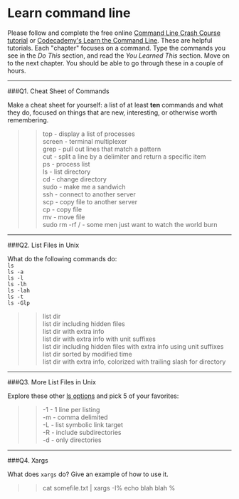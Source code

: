 # Learn command line

Please follow and complete the free online [Command Line Crash Course
tutorial](https://web.archive.org/web/20160708171659/http://cli.learncodethehardway.org/book/) or [Codecademy's Learn the Command Line](https://www.codecademy.com/learn/learn-the-command-line). These are helpful tutorials. Each "chapter" focuses on a command. Type the commands you see in the _Do This_ section, and read the _You Learned This_ section. Move on to the next chapter. You should be able to go through these in a couple of hours.

---

###Q1.  Cheat Sheet of Commands  

Make a cheat sheet for yourself: a list of at least **ten** commands and what they do, focused on things that are new, interesting, or otherwise worth remembering.

>>top - display a list of processes  
>>screen - terminal multiplexer  
>>grep - pull out lines that match a pattern  
>>cut - split a line by a delimiter and return a specific item  
>>ps - process list  
>>ls - list directory  
>>cd - change directory  
>>sudo - make me a sandwich  
>>ssh - connect to another server  
>>scp - copy file to another server  
>>cp - copy file  
>>mv - move file  
>>sudo rm -rf / - some men just want to watch the world burn  

---

###Q2.  List Files in Unix   

What do the following commands do:  
`ls`  
`ls -a`  
`ls -l`  
`ls -lh`  
`ls -lah`  
`ls -t`  
`ls -Glp`  

>>list dir  
>>list dir including hidden files  
>>list dir with extra info  
>>list dir with extra info with unit suffixes  
>>list dir including hidden files with extra info using unit suffixes  
>>list dir sorted by modified time  
>>list dir with extra info, colorized with trailing slash for directory  

---

###Q3.  More List Files in Unix  

Explore these other [ls options](http://www.techonthenet.com/unix/basic/ls.php) and pick 5 of your favorites:

>>-1 - 1 line per listing  
>>-m - comma delimited  
>>-L - list symbolic link target  
>>-R - include subdirectories  
>>-d - only directories  

---

###Q4.  Xargs   

What does `xargs` do? Give an example of how to use it.

>>cat somefile.txt | xargs -I% echo blah blah %  

 

